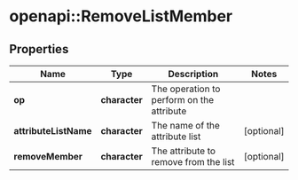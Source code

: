 # openapi::RemoveListMember


## Properties
Name | Type | Description | Notes
------------ | ------------- | ------------- | -------------
**op** | **character** | The operation to perform on the attribute | 
**attributeListName** | **character** | The name of the attribute list | [optional] 
**removeMember** | **character** | The attribute to remove from the list | [optional] 


